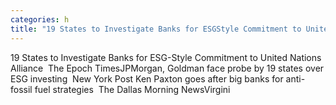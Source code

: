 ```yaml
---
categories: h
title: "19 States to Investigate Banks for ESGStyle Commitment to United Nations Alliance  The Epoch Times"
---
```

19 States to Investigate Banks for ESG-Style Commitment to United Nations Alliance&nbsp;&nbsp;The Epoch TimesJPMorgan, Goldman face probe by 19 states over ESG investing&nbsp;&nbsp;New York Post Ken Paxton goes after big banks for anti-fossil fuel strategies&nbsp;&nbsp;The Dallas Morning NewsVirgini